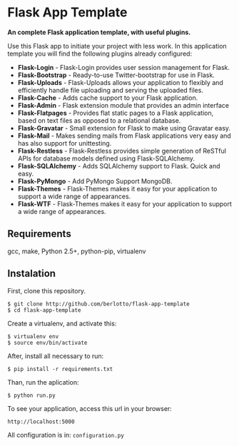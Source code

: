 # Flask App Template

**An complete Flask application template, with useful plugins.**

Use this Flask app to initiate your project with less work. In this application  template you will find the following plugins already configured:

* **Flask-Login** - Flask-Login provides user session management for Flask.
* **Flask-Bootstrap** - Ready-to-use Twitter-bootstrap for use in Flask.
* **Flask-Uploads** - Flask-Uploads allows your application to flexibly and efficiently handle file uploading and serving the uploaded files.
* **Flask-Cache** - Adds cache support to your Flask application.
* **Flask-Admin** - Flask extension module that provides an admin interface
* **Flask-Flatpages** - Provides flat static pages to a Flask application, based on text files as opposed to a relational database.
* **Flask-Gravatar** - Small extension for Flask to make using Gravatar easy.
* **Flask-Mail** - Makes sending mails from Flask applications very easy and has also support for unittesting.
* **Flask-Restless** - Flask-Restless provides simple generation of ReSTful APIs for database models defined using Flask-SQLAlchemy.
* **Flask-SQLAlchemy** - Adds SQLAlchemy support to Flask. Quick and easy.
* **Flask-PyMongo** - Add PyMongo Support MongoDB.
* **Flask-Themes** - Flask-Themes makes it easy for your application to support a wide range of appearances.
* **Flask-WTF** - Flask-Themes makes it easy for your application to support a wide range of appearances.

## Requirements

gcc, make, Python 2.5+, python-pip, virtualenv

## Instalation

First, clone this repository.

    $ git clone http://github.com/berlotto/flask-app-template
    $ cd flask-app-template

Create a virtualenv, and activate this: 

    $ virtualenv env 
    $ source env/bin/activate

After, install all necessary to run:

    $ pip install -r requirements.txt

Than, run the aplication:

	$ python run.py

To see your application, access this url in your browser: 

	http://localhost:5000

All configuration is in: `configuration.py`
